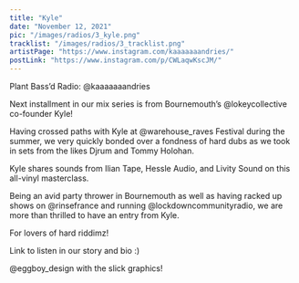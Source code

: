 ```yaml
---
title: "Kyle"
date: "November 12, 2021"
pic: "/images/radios/3_kyle.png"
tracklist: "/images/radios/3_tracklist.png"
artistPage: "https://www.instagram.com/kaaaaaaandries/"
postLink: "https://www.instagram.com/p/CWLaqwKscJM/"
---
```


Plant Bass’d Radio:
@kaaaaaaandries

Next installment in our mix series is from Bournemouth’s @lokeycollective co-founder Kyle!

Having crossed paths with Kyle at @warehouse_raves Festival during the summer, we very quickly bonded over a fondness of hard dubs as we took in sets from the likes Djrum and Tommy Holohan.

Kyle shares sounds from Ilian Tape, Hessle Audio, and Livity Sound on this all-vinyl masterclass.

Being an avid party thrower in Bournemouth as well as having racked up shows on @rinsefrance and running @lockdowncommunityradio, we are more than thrilled to have an entry from Kyle.

For lovers of hard riddimz!

Link to listen in our story and bio :)

@eggboy_design with the slick graphics!
